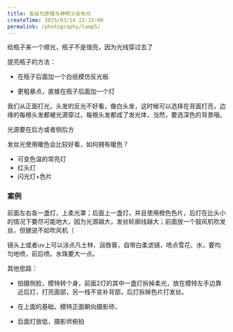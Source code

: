 ```yaml
---
title: 发丝光原理与神明少女布光
createTime: 2025/03/14 22:15:06
permalink: /photography/lamp5/
---
```



给瓶子来一个顺光，瓶子不是很亮，因为光线穿过去了

提亮瓶子的方法：

- 在瓶子后面加一个白纸模仿反光板

- 更粗暴点，直接在瓶子后面加一个灯


我们从正面打光，头发的反光不好看，像白头发，这时候可以选择在背面打亮，边缘的每根头发都被光源穿过，每根头发都成了发光体，当然，要选深色的背景哦。

光源要在后方或者侧后方


发丝光使用暖色会比较好看，如何拥有暖色？

- 可变色温的常亮灯
- 红头灯
- 闪光灯+色片

### 案例

前面左右各一盏灯，上柔光罩；后面上一盏灯，并且使用橙色色片，后灯在比头小的情况下要尽可能地大，因为光源越大，发丝轮廓线越大；前面放一个鼓风机吹发丝，但据说不如吹风机（


镜头上或者uv上可以涂点凡士林、润唇膏，自带白柔滤镜，喷点雪花、水，要均匀地喷，前后喷。水珠要大一点。


其他思路：

- 拍摄侧脸，模特转个身，前面2灯的其中一盏灯拆掉柔光，放在模特左手边靠近后灯，打亮面部，另一栈不变补背部，后灯拆掉色片打发丝。

- 在上面的基础，模特正面朝向摄影师，

- 后面灯放低，摄影师俯拍